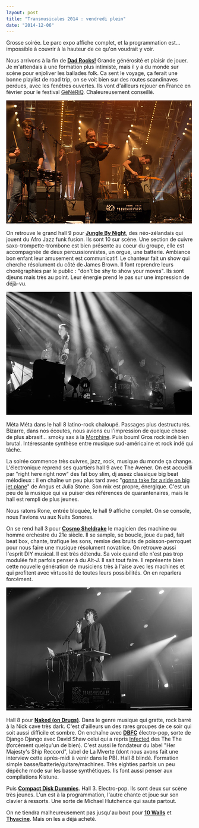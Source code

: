 ```yaml
---
layout: post
title: "Transmusicales 2014 : vendredi plein"
date: "2014-12-06"
---
```


Grosse soirée. Le parc expo affiche complet, et la programmation est... impossible à couvrir à la hauteur de ce qu'on voudrait y voir.

Nous arrivons à la fin de **[Dad Rocks!](http://music.dadrocksmusic.com/)** Grande générosité et plaisir de jouer. Je m'attendais à une formation plus intimiste, mais il y a du monde sur scène pour enjoliver les ballades folk. Ca sent le voyage, ça ferait une bonne playlist de road trip, on se voit bien sur des routes scandinaves perdues, avec les fenêtres ouvertes. Ils vont d'ailleurs rejouer en France en février pour le festival [GéNéRiQ](http://generiq-festival.com/). Chaleureusement conseillé.

[![IMGP9022](/images/15770795418_b1618a592e.jpg)](https://www.flickr.com/photos/31719094@N04/15770795418 "IMGP9022 by bamthomas, on Flickr")

On retrouve le grand hall 9 pour **[Jungle By Night](https://www.facebook.com/junglebynight)**, des néo-zélandais qui jouent du Afro Jazz funk fusion. Ils sont 10 sur scène. Une section de cuivre saxo-trompette-trombone est bien présente au coeur du groupe, elle est accompagnée de deux percussionnistes, un orgue, une batterie. Ambiance bon enfant leur amusement est communicatif. Le chanteur fait un show qui cherche résolument du côté de James Brown. Il font reprendre leurs chorégraphies par le public : "don't be shy to show your moves". Ils sont djeuns mais très au point. Leur énergie prend le pas sur une impression de déjà-vu.

[![IMGP9028](/images/15772472137_ab0d611a6b.jpg)](https://www.flickr.com/photos/31719094@N04/15772472137 "IMGP9028 by bamthomas, on Flickr")

Méta Méta dans le hall 8 latino-rock chaloupé. Passages plus destructurés. Bizarre, dans nos écoutes, nous avions eu l'impression de quelque chose de plus abrasif... smoky sax à la [Morphine](http://fr.wikipedia.org/wiki/Morphine_%28groupe%29). Puis boum! Gros rock indé bien brutal. Intéressante synthèse entre musique sud-américaine et rock indé qui tâche.

La soirée commence très cuivres, jazz, rock, musique du monde ça change. L'électronique reprend ses quartiers hall 9 avec The Avener. On est accueilli par "right here right now" des fat boy slim, dj assez classique big beat mélodieux : il en chaîne un peu plus tard avec "[gonna take for a ride on big jet plane](https://www.youtube.com/watch?v=yFTvbcNhEgc)" de Angus et Julia Stone. Son mix est propre, énergique. C'est un peu de la musique qui va puiser des références de quarantenaires, mais le hall est rempli de plus jeunes.

Nous ratons Rone, entrée bloquée, le hall 9 affiche complet. On se console, nous l'avions vu aux Nuits Sonores.

On se rend hall 3 pour **[Cosmo Sheldrake](http://www.cosmosheldrake.com/)** le magicien des machine ou homme orchestre du 21e siècle. Il se sample, se boucle, joue du pad, fait beat box, chante, trafique les sons, remixe des bruits de poisson-perroquet pour nous faire une musique résolument novatrice. On retrouve aussi l'esprit DIY musical. Il est très détendu. Sa voix quand elle n'est pas trop modulée fait parfois penser à du Alt-J. Il sait tout faire. Il représente bien cette nouvelle génération de musiciens très à l'aise avec les machines et qui profitent avec virtuosité de toutes leurs possibilités. On en reparlera forcément.

[![IMGP9048](/images/15772475577_beb7aa253f.jpg)](https://www.flickr.com/photos/31719094@N04/15772475577 "IMGP9048 by bamthomas, on Flickr")

Hall 8 pour **[Naked (on Drugs)](http://nakedondrugs.bandcamp.com/)**. Dans le genre musique qui gratte, rock barré à la Nick cave très dark. C'est d'ailleurs un des rares groupes de ce soir qui soit aussi difficile et sombre. On enchaîne avec [**DBFC**](https://soundcloud.com/dbfc) électro-pop, sorte de Django Django avec David Shaw celui qui a repris [Infected](https://www.youtube.com/watch?v=HwYfMU9ehZ8) des The The (forcément quelqu'un de bien). C'est aussi le fondateur du label "Her Majesty's Ship Reccord", label de La Mverte (dont nous avons fait une interview cette après-midi à venir dans le PB). Hall 8 blindé. Formation simple basse/batterie/guitare/machines. Très eighties parfois un peu dépêche mode sur les basse synthétiques. Ils font aussi penser aux compilations Kistune.

Puis **[Compact Disk Dummies](https://soundcloud.com/compact-disk-dummies)**. Hall 3. Electro-pop. Ils sont deux sur scène très jeunes. L'un est à la programmation, l'autre chante et joue sur son clavier à ressorts. Une sorte de Michael Hutchence qui saute partout.

On ne tiendra malheureusement pas jusqu'au bout pour **[10 Walls](https://soundcloud.com/tenwallsmusic)** et **[Thyacine](https://soundcloud.com/thylacinew)**. Mais on les a déjà acheté.
